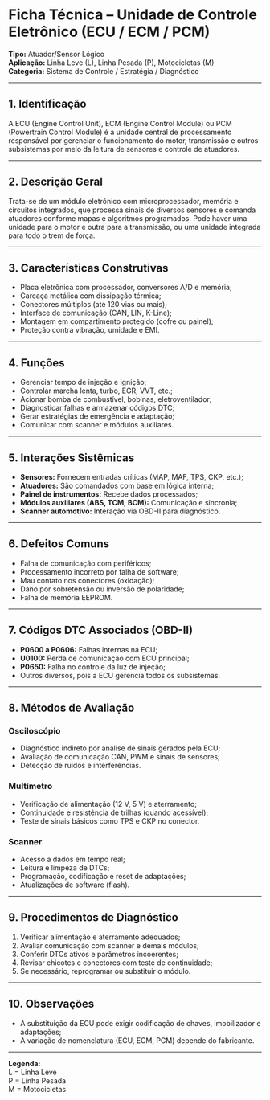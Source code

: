 # Ficha Técnica – Unidade de Controle Eletrônico (ECU / ECM / PCM)

**Tipo:** Atuador/Sensor Lógico  
**Aplicação:** Linha Leve (L), Linha Pesada (P), Motocicletas (M)  
**Categoria:** Sistema de Controle / Estratégia / Diagnóstico

---

## 1. Identificação
A ECU (Engine Control Unit), ECM (Engine Control Module) ou PCM (Powertrain Control Module) é a unidade central de processamento responsável por gerenciar o funcionamento do motor, transmissão e outros subsistemas por meio da leitura de sensores e controle de atuadores.

---

## 2. Descrição Geral
Trata-se de um módulo eletrônico com microprocessador, memória e circuitos integrados, que processa sinais de diversos sensores e comanda atuadores conforme mapas e algoritmos programados. Pode haver uma unidade para o motor e outra para a transmissão, ou uma unidade integrada para todo o trem de força.

---

## 3. Características Construtivas
- Placa eletrônica com processador, conversores A/D e memória;
- Carcaça metálica com dissipação térmica;
- Conectores múltiplos (até 120 vias ou mais);
- Interface de comunicação (CAN, LIN, K-Line);
- Montagem em compartimento protegido (cofre ou painel);
- Proteção contra vibração, umidade e EMI.

---

## 4. Funções
- Gerenciar tempo de injeção e ignição;
- Controlar marcha lenta, turbo, EGR, VVT, etc.;
- Acionar bomba de combustível, bobinas, eletroventilador;
- Diagnosticar falhas e armazenar códigos DTC;
- Gerar estratégias de emergência e adaptação;
- Comunicar com scanner e módulos auxiliares.

---

## 5. Interações Sistêmicas
- **Sensores:** Fornecem entradas críticas (MAP, MAF, TPS, CKP, etc.);
- **Atuadores:** São comandados com base em lógica interna;
- **Painel de instrumentos:** Recebe dados processados;
- **Módulos auxiliares (ABS, TCM, BCM):** Comunicação e sincronia;
- **Scanner automotivo:** Interação via OBD-II para diagnóstico.

---

## 6. Defeitos Comuns
- Falha de comunicação com periféricos;
- Processamento incorreto por falha de software;
- Mau contato nos conectores (oxidação);
- Dano por sobretensão ou inversão de polaridade;
- Falha de memória EEPROM.

---

## 7. Códigos DTC Associados (OBD-II)
- **P0600 a P0606:** Falhas internas na ECU;
- **U0100:** Perda de comunicação com ECU principal;
- **P0650:** Falha no controle da luz de injeção;
- Outros diversos, pois a ECU gerencia todos os subsistemas.

---

## 8. Métodos de Avaliação

### Osciloscópio
- Diagnóstico indireto por análise de sinais gerados pela ECU;
- Avaliação de comunicação CAN, PWM e sinais de sensores;
- Detecção de ruídos e interferências.

### Multímetro
- Verificação de alimentação (12 V, 5 V) e aterramento;
- Continuidade e resistência de trilhas (quando acessível);
- Teste de sinais básicos como TPS e CKP no conector.

### Scanner
- Acesso a dados em tempo real;
- Leitura e limpeza de DTCs;
- Programação, codificação e reset de adaptações;
- Atualizações de software (flash).

---

## 9. Procedimentos de Diagnóstico
1. Verificar alimentação e aterramento adequados;
2. Avaliar comunicação com scanner e demais módulos;
3. Conferir DTCs ativos e parâmetros incoerentes;
4. Revisar chicotes e conectores com teste de continuidade;
5. Se necessário, reprogramar ou substituir o módulo.

---

## 10. Observações
- A substituição da ECU pode exigir codificação de chaves, imobilizador e adaptações;
- A variação de nomenclatura (ECU, ECM, PCM) depende do fabricante.

---

**Legenda:**  
L = Linha Leve  
P = Linha Pesada  
M = Motocicletas

